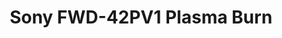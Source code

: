 ---
ee_id: '211'
site: '1'
type: '2'
long_id: 2008-057 Sony FWD-42PV1 Plasma Burn
url: 2008-057-sony-fwd-42pv1-plasma-burn
year: '2008'
medium: Sony FWD-42PV1 Monitor and DVD player
commission:
add_credit:
dims: 26 x 41 x 12 inches
pitch:
ps:
live_url:
related:
title: Sony FWD-42PV1 Plasma Burn
youtube:
imgs: "{filedir_1}burn-2008-057-full-database-UG.jpg"
subheading:
year2: '2008'
download:
add_credits:
related_code:
! '':
layout: things-i-made
---